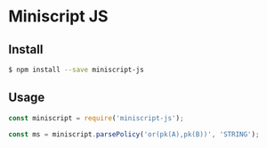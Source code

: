 # Miniscript JS


## Install
```bash
$ npm install --save miniscript-js
```

## Usage
```js
const miniscript = require('miniscript-js');

const ms = miniscript.parsePolicy('or(pk(A),pk(B))', 'STRING');

```

